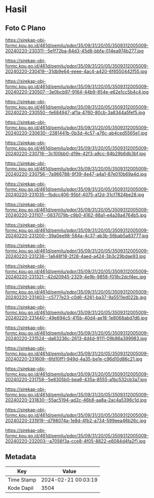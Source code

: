 # Hasil

## Foto C Plano

https://sirekap-obj-formc.kpu.go.id/461d/pemilu/pdpr/35/09/31/20/05/3509312005009-20240220-230311--5e1f72ba-84d3-45d8-bbfa-014ea974b277.jpg

https://sirekap-obj-formc.kpu.go.id/461d/pemilu/pdpr/35/09/31/20/05/3509312005009-20240220-230419--31db9e64-eeee-4ac4-a420-6f6550442f55.jpg

https://sirekap-obj-formc.kpu.go.id/461d/pemilu/pdpr/35/09/31/20/05/3509312005009-20240220-230507--3e0bcb97-9164-44b9-854e-e62e1cc5b4c4.jpg

https://sirekap-obj-formc.kpu.go.id/461d/pemilu/pdpr/35/09/31/20/05/3509312005009-20240220-230550--fe684947-af1a-4760-80cb-3a8344a5fef5.jpg

https://sirekap-obj-formc.kpu.go.id/461d/pemilu/pdpr/35/09/31/20/05/3509312005009-20240220-230630--2381441b-0b3d-4c57-a76c-ab4ced5565e1.jpg

https://sirekap-obj-formc.kpu.go.id/461d/pemilu/pdpr/35/09/31/20/05/3509312005009-20240220-230716--3c100bb0-d19e-42f3-a8cc-94b29b6db3bf.jpg

https://sirekap-obj-formc.kpu.go.id/461d/pemilu/pdpr/35/09/31/20/05/3509312005009-20240220-230756--7a966788-9f39-4e47-a4a1-87e010b69a4d.jpg

https://sirekap-obj-formc.kpu.go.id/461d/pemilu/pdpr/35/09/31/20/05/3509312005009-20240220-231035--fbdcc406-95bf-4075-a12d-31cf7824be28.jpg

https://sirekap-obj-formc.kpu.go.id/461d/pemilu/pdpr/35/09/31/20/05/3509312005009-20240220-231107--0837079b-c9b0-4162-88a1-e4a28a4764b5.jpg

https://sirekap-obj-formc.kpu.go.id/461d/pemilu/pdpr/35/09/31/20/05/3509312005009-20240220-231200--39a0ee98-584a-4c37-ab3b-56bab5a83777.jpg

https://sirekap-obj-formc.kpu.go.id/461d/pemilu/pdpr/35/09/31/20/05/3509312005009-20240220-231236--1a648f18-2f28-4aed-a424-3b3c29bdae93.jpg

https://sirekap-obj-formc.kpu.go.id/461d/pemilu/pdpr/35/09/31/20/05/3509312005009-20240220-231321--42d20945-2329-4e9b-9858-f018c2dcf4ec.jpg

https://sirekap-obj-formc.kpu.go.id/461d/pemilu/pdpr/35/09/31/20/05/3509312005009-20240220-231403--c5777e23-c0d6-4261-ba37-9a5511ed022b.jpg

https://sirekap-obj-formc.kpu.go.id/461d/pemilu/pdpr/35/09/31/20/05/3509312005009-20240220-231440--49e694c5-415b-40d4-ae18-1e8068abd7d6.jpg

https://sirekap-obj-formc.kpu.go.id/461d/pemilu/pdpr/35/09/31/20/05/3509312005009-20240220-231524--da63236c-2613-4d4d-9111-09b86a399983.jpg

https://sirekap-obj-formc.kpu.go.id/461d/pemilu/pdpr/35/09/31/20/05/3509312005009-20240220-231609--6fd10ff1-949d-4a35-be1e-c96d10d86c21.jpg

https://sirekap-obj-formc.kpu.go.id/461d/pemilu/pdpr/35/09/31/20/05/3509312005009-20240220-231758--5e8305b0-bea6-435a-8555-a1bc532cb3a7.jpg

https://sirekap-obj-formc.kpu.go.id/461d/pemilu/pdpr/35/09/31/20/05/3509312005009-20240220-231830--55ac5194-ad2c-46b8-aa8a-2ac4a5396c1d.jpg

https://sirekap-obj-formc.kpu.go.id/461d/pemilu/pdpr/35/09/31/20/05/3509312005009-20240220-231919--d798074a-1e8d-4fb2-a734-599eea46b26c.jpg

https://sirekap-obj-formc.kpu.go.id/461d/pemilu/pdpr/35/09/31/20/05/3509312005009-20240220-232003--a7056f3a-cce8-4f05-8822-e6084d4fa2f1.jpg


## Metadata

| Key        | Value               |
| ---------- | ------------------- |
| Time Stamp | 2024-02-21 00:03:19 |
| Kode Dapil | 3504                |



